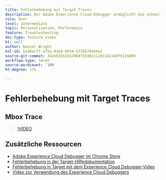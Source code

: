 ```yaml
---
title: Fehlerbehebung mit Target Traces
description: Der Adobe Experience Cloud-Debugger ermöglicht die schnelle und einfache Problembehebung in Ihrer Target-Implementierung. Erfahren Sie, wie Sie sich beim Experience Cloud authentifizieren und das leistungsstarke Target Traces-Tool verwenden können, um Ihre Aktivitäten und Zielgruppenqualifikationen sowie Ihr Besucherprofil zu überprüfen.
role: User
level: Intermediate
topic: Personalization, Performance
feature: Troubleshooting
doc-type: feature video
kt: null
author: Daniel Wright
exl-id: 5a38ac7f-a75a-43a8-8034-5735676b6be2
source-git-commit: 342e02562b5296871638c1120114214df6115809
workflow-type: tm+mt
source-wordcount: '109'
ht-degree: 17%

---
```


# Fehlerbehebung mit Target Traces

## Mbox Trace

>[!VIDEO](https://video.tv.adobe.com/v/23113/?quality=12)

## Zusätzliche Ressourcen

* [Adobe Experience Cloud Debugger im Chrome Store](https://chrome.google.com/webstore/detail/adobe-experience-cloud-de/ocdmogmohccmeicdhlhhgepeaijenapj)
* [Fehlerbehebung in der Target-Hilfedokumentation](https://experienceleague.adobe.com/docs/target/using/troubleshoot/troubleshooting-target.html?lang=en)
* [Fehlerbehebung in Target mit dem Experience Cloud Debugger-Video](troubleshoot-with-the-experience-cloud-debugger.md)
* [Video zur Verwendung des Experience Cloud Debuggers](https://experienceleague.adobe.com/docs/debugger-learn/tutorials/experience-cloud-debugger/use-the-experience-cloud-debugger.html?lang=en)
